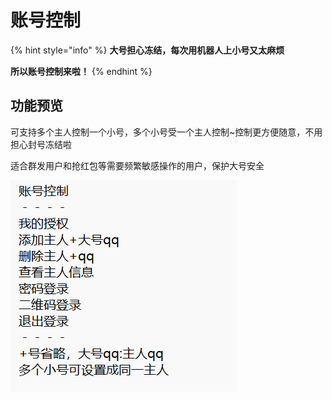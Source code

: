 # 账号控制

{% hint style="info" %}
**大号担心冻结，每次用机器人上小号又太麻烦**

**所以账号控制来啦！**
{% endhint %}

## 功能预览

可支持多个主人控制一个小号，多个小号受一个主人控制\~控制更方便随意，不用担心封号冻结啦

适合群发用户和抢红包等需要频繁敏感操作的用户，保护大号安全

![](<../.gitbook/assets/image (1).png>)

